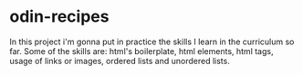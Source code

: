 # odin-recipes

In this project i'm gonna put in practice the skills I learn in the curriculum so far. Some of the skills are: html's boilerplate, html elements, html tags, usage of links or images, ordered lists and unordered lists.
